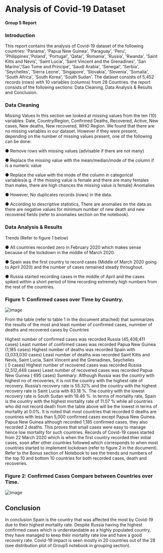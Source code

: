 # Analysis of Covid-19 Dataset

#### Group 5 Report
 
### Introduction
This report contains the analysis of Covid-19 dataset of the following countries: 'Panama', 'Papua New Guinea', 'Paraguay', 'Peru', 'Philippines','Poland', 'Portugal', 'Qatar', 'Romania', 'Russia', 'Rwanda', 'Saint Kitts and Nevis', 'Saint Lucia', 'Saint Vincent and the Grenadines', 'San Marino','Sao Tome and Principe', 'Saudi Arabia', 'Senegal', 'Serbia', 'Seychelles', 'Sierra Leone', 'Singapore', 'Slovakia', 'Slovenia', 'Somalia', 'South Africa', 'South Korea', 'South Sudan'. The dataset consists of 5,452 records (rows) with 10 variables (columns) from 28 Countries. the report consists of the following sections: Data Cleaning, Data Analysis & Results and Conclusion.

### Data Cleaning
Missing Values
In this section we looked at missing values from the ten (10) variables: Date, Country/Region, Confirmed	Deaths, Recovered, Active, New cases, New deaths, New recovered, WHO Region. We found that there are no missing variables in our dataset. However if they were present, depending on the number of missing values present, one of the following can be done:

●	Remove rows with missing values (advisable if there are not many)


●	Replace the missing value with the mean/median/mode of the column if is a numeric value

●	Replace the value with the mode of the column in categorical variables(e.g. if the missing value is female and there are many females than males, there are high chances the missing value is female)
Anomalies

● However,	No duplicates records (rows) in the data.

●	According to descriptive statistics, There are anomalies on the data as there are negative values for  minimum number of new death and new recovered fields (refer to anomalies section on the notebook).

### Data Analysis & Results
Trends (Refer to figure 1 below)

●	All countries recorded zero in February 2020 which makes sense because of the lockdown in the middle of March 2020.

●	Spain was the first country to record cases (Middle of March 2020 going to April 2020) and the number of cases remained steady throughout.

●	Russia started recording cases in the middle of April and the cases spiked within a short period of time recording extremely high numbers from the rest of the countries.

### Figure 1: Confirmed cases over Time by Country.

![image](https://github.com/Ogeben1/Meditechy-COVID19-group-project/assets/114021232/183eb9e5-b5fd-4df1-b32a-d5945a61972d)

 
From the table (refer to table 1 in the document attached) that summarizes the results of the most and least number of confirmed cases, nunmber of deaths and recovered cases by Countries

Highest number of confirmed cases was recorded	Russia (45,408,411 cases)
Least number of confirmed cases was recorded	Papua New Guinea (1,185 cases)
Highest number of  deaths was recorded	Spain with (3,033,030 cases)
Least number of deaths was recorded	Saint Kitts and Nevis, Saint Lucia, Saint Vincent and the Grenadines, Seychelles      
 ( 0 cases)
Highest number of recovered cases was recorded	Russia (2,512,448 cases)
Least number of recovered cases was recorded	Papua New Guinea ( 695 cases)
Summary:
Although Russia was the country with highest no of recoveries, it is not the country with the highest rate of recovery. Russia’s recovery rate is  55.32% and the country with the highest recovery rate is Saint Lucia with 83.18 %. The country with the lowest recovery rate is South Sudan with 19.46 %. In terms of mortality rate, Spain is the country with the highest mortality rate of 11.07 % while all countries who did not record death from the table above will be the lowest in terms of mortality at 0.0%.
It is noted that most countries that recorded 0 deaths are countries with less than 5,000 confirmed cases except Papua New Guinea. Papua New Guinea although recorded 1,185 confirmed cases, they also recorded  2 deaths. This proves that small cases were easy to manage hence low mortality for such countries.
Records of Covid-19 cases started from 22 March 2020 which is when the first country recorded thier initial cases, soon after other countries followed which corresponds to when most countries started to implement lockdown (refer to figure 2 in the document). Refer to the Bonus section of Notebook to see the trends and numbers of the top 10 and bottom 10 countries for both recorded cases, death and recoveries.

### Figure 2: Confirmed Cases Compare between Countries over Time.
![image](https://github.com/Ogeben1/Meditechy-COVID19-group-project/assets/114021232/245a1649-ea8f-4f3c-86aa-c4cb0f928a25)

 
## Conclusion
In conclusion Spain is the country that was affected the most by Covid-19 due to their highest mortality rate. Despite Russia having the highest confirmed cases which is understandable as a highly populated country, they have managed to keep their mortality rate low and have a good recovery rate. Covid-19 impact is seen mostly in 20 countries out of the 28 (see distribution plot of Group5 notebook in  grouping section). 
